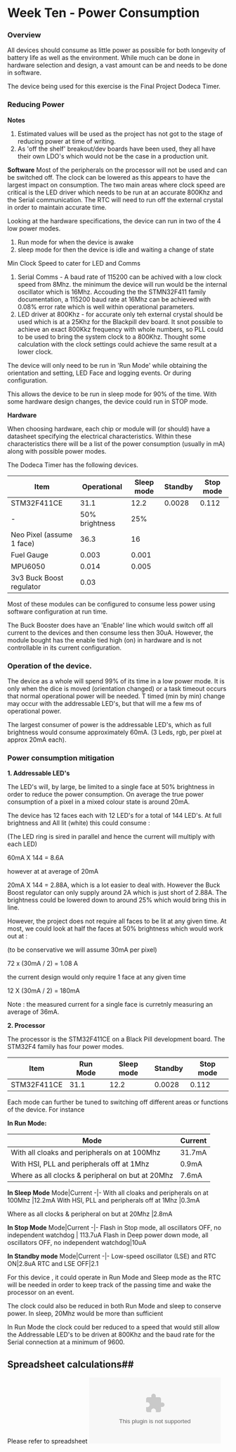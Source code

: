# Week Ten - Power Consumption  

### Overview
All devices should consume as little power as possible for both longevity of battery life as well as the environment. 
While much can be done in hardware selection and design, a vast amount can be and needs to be done in software.

The device being used for this exercise is the Final Project Dodeca Timer.

### Reducing Power

**Notes**
 1. Estimated values will be used as the project has not got to the stage of reducing power at time of writing. 
 2. As 'off the shelf' breakout/dev boards have been used, they all have their own LDO's which would not be the case in a production unit. 

**Software**
Most of the peripherals on the processor will not be used and can be switched off. 
The clock can be lowered as this appears to have the largest impact on consumption. 
The two main areas where clock speed are critical  is the LED driver which needs to be run at an accurate 800Khz and the Serial communication. 
The RTC will need to run off the external crystal in order to maintain accurate time.

Looking at the hardware specifications, the device can run in two of the 4 low power modes.
1. Run mode for when the device is awake
2. sleep mode for then the device is idle and waiting a change of state

Min Clock Speed to cater for LED and Comms 

1. Serial Comms - A baud rate of 115200 can be achived with a low clock speed from 8Mhz. the minimum the device will run would be the internal oscillator which is 16Mhz. Accouding the the STMN32F411 family documentation, a 115200 baud rate at 16Mhz can be achieved with 0.08% error rate which is well within operational parameters.
2. LED driver at 800Khz - for accurate only teh external crystal should be used which is at a 25Khz for the Blackpill dev board. It snot possible to achieve an exact 800Kkz frequency with whole numbers, so PLL could to be used to bring the system clock to a 800Khz. Thought some calculation with the clock settings could achieve the same result at a lower clock. 

The device will only need to be run in 'Run Mode' while obtaining the orientation and setting, LED Face and logging events. Or during configuration. 

This allows the device to be run in sleep mode for 90% of the time. With some hardware design changes, the device could run in STOP mode. 

**Hardware**

When choosing hardware, each chip or module will (or should) have a datasheet specifying the electrical characteristics. Within these characteristics there will be a list of the power consumption (usually in mA) along with possible power modes. 

The Dodeca Timer has the following devices. 

Item|Operational|Sleep mode|Standby|Stop mode
-|-|-|-|-
STM32F411CE	|31.1	|12.2	|0.0028	|0.112
-|50% brightness|25%		
Neo Pixel (assume 1 face)|	36.3	|16		
Fuel Gauge	|0.003|	0.001		
MPU6050	|0.014	|0.005		
3v3 Buck Boost regulator	|0.03			

Most of these modules can be configured to consume less power using software configuration at run time. 

The Buck Booster does have an 'Enable' line which would switch off all current to the devices and then consume less then 30uA. However, the module bought has the enable tied high (on) in hardware and is not controllable in its current configuration.


### Operation of the device. 
The device as a whole will spend 99% of its time in a low power mode. It is only when the dice is moved (orientation changed) or a task timeout occurs that normal operational power will be needed. T timed (min by min) change may occur with the addressable LED's, but that will me a few ms of operational power.

The largest consumer of power is the addressable LED's, which as full brightness would consume approximately 60mA. (3 Leds, rgb, per pixel at approx 20mA each).

### Power consumption mitigation

**1. Addressable LED's**

The LED's will, by large, be limited to a single face at 50% brightness in order to reduce the power consumption. On average the true power consumption of a pixel in a mixed colour state is around 20mA.

The device has 12 faces each with 12 LED's for a total of 144 LED's. At full brightness and All lit (white) this could consume :

(The LED ring is sired in parallel and hence the current will multiply with each LED)

60mA X 144 = 8.6A

however at at average of 20mA

20mA X 144 = 2.88A, which is a lot easier to deal with. However the Buck Boost regulator can only supply around 2A which is just short of 2.88A. The brightness could be lowered down to around 25% which would bring this in line.

However, the project does not require all faces to be lit at any given time. At most, we could look at half the faces at 50% brightness which would work out at :

(to be conservative we will assume 30mA per pixel)

72 x (30mA / 2) = 1.08 A

the current design would only require 1 face at any given time

12 X (30mA / 2) = 180mA

Note : the measured current for a single face is curretnly measuring an average of 36mA.

**2. Processor**

The processor is  the STM32F411CE on a Black Pill development board. 
The STM32F4 family has four power modes. 

Item|Run Mode|Sleep mode|Standby|Stop mode
-|-|-|-|-
STM32F411CE	|31.1	|12.2	|0.0028	|0.112

Each mode can further be tuned to switching off different areas or functions of the device. For instance

**In Run Mode:**

Mode|Current
-|-
With all cloaks and peripherals on at 100Mhz    |31.7mA
With HSI, PLL and peripherals off at 1Mhz      |0.9mA
Where as all clocks & peripheral on but at 20Mhz |7.6mA


**In Sleep Mode**
Mode|Current
-|-
With all cloaks and peripherals on at 100Mhz    |12.2mA
With HSI, PLL and peripherals off at 1Mhz      |0.3mA

Where as all clocks & peripheral on but at 20Mhz |2.8mA

**In Stop Mode**
Mode|Current
-|-
Flash in Stop mode, all oscillators OFF, no independent watchdog | 113.7uA
Flash in Deep power down mode, all oscillators OFF, no independent watchdog|10uA

**In Standby mode**
Mode|Current
-|-
Low-speed oscillator (LSE) and RTC ON|2.8uA
RTC and LSE OFF|2.1

For this device , it could operate in Run Mode and Sleep mode as the RTC will be needed in order to keep track of the passing time and wake the processor on an event.

The clock could also be reduced in both Run Mode and sleep to conserve power. In sleep, 20Mhz would be more than sufficient 

In Run Mode the clock could ber reduced to a speed that would still allow the Addressable LED's to be driven at 800Khz and the baud rate for the Serial connection at a minimum of 9600. 

## Spreadsheet calculations##

Please refer to spreadsheet 
![Power Calculations](/week-ten/PowerUsage.xlsx)

